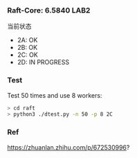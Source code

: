 ### Raft-Core: 6.5840 LAB2

当前状态

- 2A: OK
- 2B: OK
- 2C: OK
- 2D: IN PROGRESS

### Test

Test 50 times and use 8 workers:

```bash
> cd raft
> python3 ./dtest.py -n 50 -p 8 2C
```

### Ref

https://zhuanlan.zhihu.com/p/672530996?